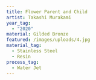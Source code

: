 ```yaml
---
title: Flower Parent and Child
artist: Takashi Murakami
year_tag:
  - "2020"
material: Gilded Bronze
featured: /images/uploads/4.jpg
material_tag:
  - Stainless Steel
  - Resin
process_tag:
  - Water Jet
---
```

